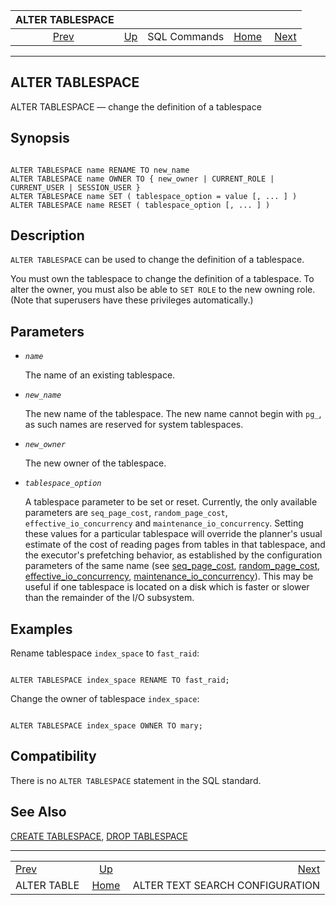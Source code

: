 <!--?xml version="1.0" encoding="UTF-8" standalone="no"?-->

|              ALTER TABLESPACE              |                                        |              |                                                       |                                                                   |
| :----------------------------------------: | :------------------------------------- | :----------: | ----------------------------------------------------: | ----------------------------------------------------------------: |
| [Prev](sql-altertable.html "ALTER TABLE")  | [Up](sql-commands.html "SQL Commands") | SQL Commands | [Home](index.html "PostgreSQL 17devel Documentation") |  [Next](sql-altertsconfig.html "ALTER TEXT SEARCH CONFIGURATION") |

***



## ALTER TABLESPACE

ALTER TABLESPACE — change the definition of a tablespace

## Synopsis

```

ALTER TABLESPACE name RENAME TO new_name
ALTER TABLESPACE name OWNER TO { new_owner | CURRENT_ROLE | CURRENT_USER | SESSION_USER }
ALTER TABLESPACE name SET ( tablespace_option = value [, ... ] )
ALTER TABLESPACE name RESET ( tablespace_option [, ... ] )
```

## Description

`ALTER TABLESPACE` can be used to change the definition of a tablespace.

You must own the tablespace to change the definition of a tablespace. To alter the owner, you must also be able to `SET ROLE` to the new owning role. (Note that superusers have these privileges automatically.)

## Parameters

*   *`name`*

    The name of an existing tablespace.

*   *`new_name`*

    The new name of the tablespace. The new name cannot begin with `pg_`, as such names are reserved for system tablespaces.

*   *`new_owner`*

    The new owner of the tablespace.

*   *`tablespace_option`*

    A tablespace parameter to be set or reset. Currently, the only available parameters are `seq_page_cost`, `random_page_cost`, `effective_io_concurrency` and `maintenance_io_concurrency`. Setting these values for a particular tablespace will override the planner's usual estimate of the cost of reading pages from tables in that tablespace, and the executor's prefetching behavior, as established by the configuration parameters of the same name (see [seq\_page\_cost](runtime-config-query.html#GUC-SEQ-PAGE-COST), [random\_page\_cost](runtime-config-query.html#GUC-RANDOM-PAGE-COST), [effective\_io\_concurrency](runtime-config-resource.html#GUC-EFFECTIVE-IO-CONCURRENCY), [maintenance\_io\_concurrency](runtime-config-resource.html#GUC-MAINTENANCE-IO-CONCURRENCY)). This may be useful if one tablespace is located on a disk which is faster or slower than the remainder of the I/O subsystem.

## Examples

Rename tablespace `index_space` to `fast_raid`:

```

ALTER TABLESPACE index_space RENAME TO fast_raid;
```

Change the owner of tablespace `index_space`:

```

ALTER TABLESPACE index_space OWNER TO mary;
```

## Compatibility

There is no `ALTER TABLESPACE` statement in the SQL standard.

## See Also

[CREATE TABLESPACE](sql-createtablespace.html "CREATE TABLESPACE"), [DROP TABLESPACE](sql-droptablespace.html "DROP TABLESPACE")

***

|                                            |                                                       |                                                                   |
| :----------------------------------------- | :---------------------------------------------------: | ----------------------------------------------------------------: |
| [Prev](sql-altertable.html "ALTER TABLE")  |         [Up](sql-commands.html "SQL Commands")        |  [Next](sql-altertsconfig.html "ALTER TEXT SEARCH CONFIGURATION") |
| ALTER TABLE                                | [Home](index.html "PostgreSQL 17devel Documentation") |                                   ALTER TEXT SEARCH CONFIGURATION |
